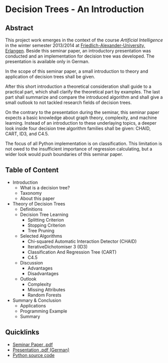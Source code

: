 Decision Trees - An Introduction
=============


Abstract
--------------------
This project work emerges in the context of the course *Artificial Intelligence* in the winter semester 2013/2014 at [Friedlich-Alexander-University, Erlangen](http://www.fau.eu). Beside this seminar paper, an introductory presentation was conducted and an implementation for decision tree was developed. The presentation is available only in German.

In the scope of this seminar paper, a small introduction to theory and application of decision trees shall be given.

After this short introduction a theoretical consideration shall guide to a practical part, which shall clarify the theoretical part by examples. The last part shall summarize and compare the introduced algorithm and shall give a small outlook to not tackled research fields of decision trees.

On the contrary to the presentation during the seminar, this seminar paper expects a basic knowledge about graph theory, complexity, and machine learning. Instead of an introduction to these underlaying topics, a deeper look inside four decision tree algorithm families shall be given: CHAID, CART, ID3, and C4.5.

The focus of all Python implementation is on classification. This limitation is not owed to the insufficient importance of regression calculating, but a wider look would push boundaries of this seminar paper.


Table of Content
--------------------
* Introduction
  - What is a decision tree?
  - Taxonomy
  - About this paper
* Theory of Decision Trees
  - Definitions
  - Decision Tree Learning
      - Splitting Criterion
      - Stopping Criterion
      - Tree Pruning
  - Selected Algorithms
      - Chi-squared Automatic Interaction Detector (CHAID) 
      - IterativeDichotomiser 3 (ID3)
      - Classification And Regression Tree (CART) 
      - C4.5
  - Discussion
      - Advantages
      - Disadvantages
  - Outlook
      - Complexity
      - Missing Attributes
      - Random Forests
* Summary & Conclusion
  - Applications
  - Programming Example
  - Summary


Quicklinks
--------------------
* [Seminar Paper .pdf](https://raw.githubusercontent.com/michaeldorner/DecisionTrees/master/02_Praesentation/praesentation.pdf)
* [Presentation .pdf (German)](https://raw.githubusercontent.com/michaeldorner/DecisionTrees/master/02_Praesentation/praesentation.pdf)
* [Python source code](https://github.com/michaeldorner/DecisionTrees/tree/master/03_Python%20Code)

